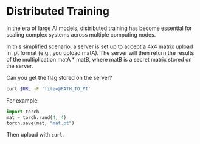 # Distributed Training
In the era of large AI models, distributed training has become essential for scaling complex systems across multiple computing nodes.

In this simplified scenario, a server is set up to accept a 4x4 matrix upload in .pt format (e.g., you upload matA). The server will then return the results of the multiplication matA * matB, where matB is a secret matrix stored on the server.

Can you get the flag stored on the server?

```bash
curl $URL -F 'file=@PATH_TO_PT'
```

For example:
```python
import torch
mat = torch.rand(4, 4)
torch.save(mat, "mat.pt")
```
Then upload with `curl`.